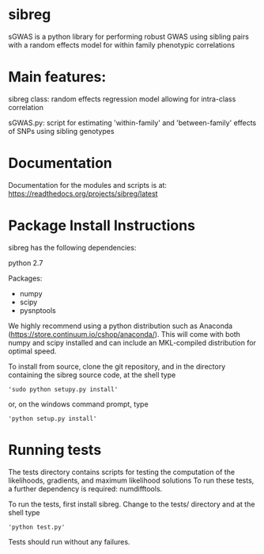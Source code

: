 # sibreg
sGWAS is a python library for performing robust GWAS using sibling pairs with a random effects
model for within family phenotypic correlations


# Main features:

sibreg class: random effects regression model allowing for intra-class correlation

sGWAS.py:  script for estimating 'within-family' and 'between-family' effects of SNPs
using sibling genotypes

# Documentation

Documentation for the modules and scripts is at: https://readthedocs.org/projects/sibreg/latest

# Package Install Instructions

sibreg has the following dependencies:

python 2.7

Packages: 

- numpy
- scipy
- pysnptools

We highly recommend using a python distribution such as Anaconda (https://store.continuum.io/cshop/anaconda/). 
This will come with both numpy and scipy installed and can include an MKL-compiled distribution
for optimal speed. 

To install from source, clone the git repository, and in the directory
containing the sibreg source code, at the shell type

    'sudo python setupy.py install'

or, on the windows command prompt, type

    'python setup.py install' 
    
# Running tests

The tests directory contains scripts for testing the computation of 
the likelihoods, gradients, and maximum likelihood solutions
To run these tests, a further dependency is required: numdifftools. 

To run the tests, first install sibreg. Change to the tests/ directory and at the shell type

    'python test.py'

Tests should run without any failures.
